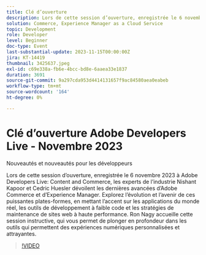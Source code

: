 ```yaml
---
title: Clé d’ouverture
description: Lors de cette session d’ouverture, enregistrée le 6 novembre 2023 à Adobe Developers Live Content et Commerce, les experts de l’industrie Nishant Kapoor et Cedric Huesler dévoilent les dernières avancées d’Adobe Commerce et d’Experience Manager. Explorez l’évolution et l’avenir de ces puissantes plates-formes, en mettant l’accent sur les applications du monde réel, les outils de développement à faible code et les stratégies de maintenance de sites web à haute performance. Ron Nagy accueille cette session instructive, qui vous permet de plonger en profondeur dans les outils qui permettent des expériences numériques personnalisées et attrayantes.
solution: Commerce, Experience Manager as a Cloud Service
topic: Development
role: Developer
level: Beginner
doc-type: Event
last-substantial-update: 2023-11-15T00:00:00Z
jira: KT-14419
thumbnail: 3425637.jpeg
exl-id: c69e338a-fb6e-4bcc-bd8e-6aaea33e1837
duration: 3691
source-git-commit: 9a297cda953d4414131657f9ac84580aea0eabeb
workflow-type: tm+mt
source-wordcount: '164'
ht-degree: 0%

---
```


# Clé d’ouverture Adobe Developers Live - Novembre 2023

Nouveautés et nouveautés pour les développeurs

Lors de cette session d’ouverture, enregistrée le 6 novembre 2023 à Adobe Developers Live: Content and Commerce, les experts de l’industrie Nishant Kapoor et Cedric Huesler dévoilent les dernières avancées d’Adobe Commerce et d’Experience Manager. Explorez l’évolution et l’avenir de ces puissantes plates-formes, en mettant l’accent sur les applications du monde réel, les outils de développement à faible code et les stratégies de maintenance de sites web à haute performance. Ron Nagy accueille cette session instructive, qui vous permet de plonger en profondeur dans les outils qui permettent des expériences numériques personnalisées et attrayantes.

>[!VIDEO](https://video.tv.adobe.com/v/3425637/?learn=on)
